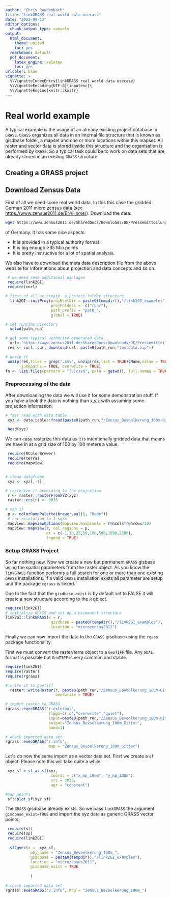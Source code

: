 ```yaml
---
author: "Chris Reudenbach"
title: "linkGRASS real world data usecase"
date: "2022-09-13"
editor_options:
  chunk_output_type: console
output:
  html_document: 
    theme: united
    toc: yes
  rmarkdown: default
  pdf_document:
    latex_engine: xelatex
    toc: yes
urlcolor: blue
vignette: >
  %\VignetteIndexEntry{linkGRASS real world data usecase}
  %\VignetteEncoding{UTF-8}{inputenc}\
  %\VignetteEngine{knitr::knitr}
---
```



#  Real world example
A typical example is the usage of an already existing project database in `GRASS`. `GRASS` organizes all data in an internal file structure that is known as gisdbase folder, a mapset and one or more locations within this mapset. All raster and vector data is stored inside this structure and the organisation is performed by `GRASS`. So a typical task could be to work on data sets that are already stored in an existing `GRASS` structure

## Creating a GRASS project

## Download Zensus Data
First of all we need some real world data. In this this case the gridded German 2011 micro zensus data (see https://www.zensus2011.de/EN/Home/). Download the data:

```sh
wget https://www.zensus2011.de/SharedDocs/Downloads/DE/Pressemitteilung/DemografischeGrunddaten/csv_Bevoelkerung_100m_Gitter.zip?__blob=publicationFile&v=3

```
of Germany. It has some nice aspects:

  - It is provided in a typical authority format
  - It is big enough >35 Mio points 
  - It is pretty instructive for a lot of spatial analysis. 

We also have to download the meta data description file from the above website for informations about projection and data concepts and so on.



```r
 # we need some additional packages
 require(link2GI)
 require(curl)

# first of all we create  a project folder structure 
  link2GI::initProj(projRootDir = paste0(tempdir(),"/link2GI_examples"), 
                    projFolders =  c("run/"),
                    path_prefix = "path_",
                    global = TRUE)

# set runtime directory
  setwd(path_run)

# get some typical authority generated data 
  url<-"https://www.zensus2011.de/SharedDocs/Downloads/DE/Pressemitteilung/DemografischeGrunddaten/csv_Bevoelkerung_100m_Gitter.zip;jsessionid=294313DDBB57914D6636DE373897A3F2.2_cid389?__blob=publicationFile&v=3"
 res <- curl::curl_download(url, paste0(path_run,"testdata.zip"))

# unzip it
 unzip(res,files = grep(".csv", unzip(res,list = TRUE)$Name,value = TRUE),
       junkpaths = TRUE, overwrite = TRUE)
fn <- list.files(pattern = "[.]csv$", path = getwd(), full.names = TRUE)
```

### Preprocessing of the data
After downloading the data we will use it for some demonstration stuff. If you have a look the data is nothing than x,y,z with assuming some projection information.



```r
# fast read with data.table 
 xyz <- data.table::fread(paste0(path_run,"/Zensus_Bevoelkerung_100m-Gitter.csv"))

 head(xyz)
```

We can easy rasterize this data as it is intentionally gridded data.that means we have in at a grid size of 100 by 100 meters a value.



```r
 require(RColorBrewer)
 require(terra)
 require(mapview)


# clean dataframe
 xyz <- xyz[,-1]

# rasterize it according to the projection 
 r <- raster::rasterFromXYZ(xyz)
 raster::crs(r) <- 3035

# map it
 p <- colorRampPalette(brewer.pal(8, "Reds"))
 # aet resolution to 1 sqkm
 mapview::mapviewOptions(mapview.maxpixels = r@ncols*r@nrows/10)
 mapview::mapview(r, col.regions = p, 
                  at = c(-1,10,25,50,100,500,1000,2500), 
                  legend = TRUE)
```


### Setup GRASS Project
So far nothing new. Now we create a new but permanent `GRASS` gisbase using the spatial parameters from the raster object. As you know the `linkGRASS` function performs a full search for one or more than one existing  `GRASS` installations. If a valid `GRASS` installation exists all parameter are setup und the package `rgrass`  is linked.

Due to the fact that the `gisdbase_exist` is by default set to FALSE it will create a new structure according to the `R` object. 



```r
require(link2GI)
# initialize GRASS and set up a permanent structure  
link2GI::linkGRASS(x = r, 
                    gisdbase = paste0(tempdir(),"/link2GI_examples"),
                    location = "microzensus2011")   
```

Finally we can now import the data to the `GRASS` gisdbase using the `rgass` package functionality. 

First we must convert the raster/terra object to a `GeoTIFF` file. Any `GDAL` format is possible but `GeoTIFF` is very common and stable.



```r
require(link2GI)
require(raster)
require(rgrass)

# write it to geotiff
  raster::writeRaster(r, paste0(path_run,"/Zensus_Bevoelkerung_100m-Gitter.tif"), 
                      overwrite = TRUE)

# import raster to GRASS
rgrass::execGRASS('r.external',
                   flags=c('o',"overwrite","quiet"),
                   input=paste0(path_run,"/Zensus_Bevoelkerung_100m-Gitter.tif"),
                   output="Zensus_Bevoelkerung_100m_Gitter",
                   band=1)

# check imported data set
rgrass::execGRASS('r.info',
                   map = "Zensus_Bevoelkerung_100m_Gitter") 
```

Let's do now the same import as a vector data set. First we create a `sf` object. Please note this will take quite a while.



```r
 xyz_sf = st_as_sf(xyz,
                    coords = c("x_mp_100m", "y_mp_100m"),
                    crs = 3035,
                    agr = "constant")

#map points
 sf::plot_sf(xyz_sf)
```



The `GRASS` gisdbase already exists. So we pass  `linkGRASS` the argument `gisdbase_exist=TRUE` and import the xyz data as generic GRASS vector points.



```r
 require(sf)
 require(sp)
 require(link2GI)
 
  sf2gvec(x =  xyz_sf,
           obj_name = "Zensus_Bevoelkerung_100m_",
           gisdbase = paste0(tempdir(),"/link2GI_examples"),
           location = "microzensus2011",
           gisdbase_exist = TRUE
          
           )
 
# check imported data set
rgrass::execGRASS('v.info', map = "Zensus_Bevoelkerung_100m_") 
```
